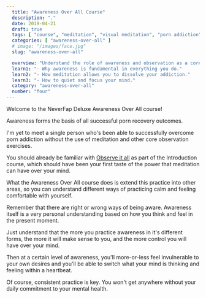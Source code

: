 ```yaml
---
  title: "Awareness Over All Course"
  description: "."
  date: 2019-04-21
  draft: true
  tags: [ "course", "meditation", "visual meditation", "porn addiction", "addiction", "awareness", "awareness exercises", "perspective", "nofap", "neverfap", "neverfap deluxe" ]
  categories: [ "awareness-over-all" ]
  # image: "/images/face.jpg"
  slug: "awareness-over-all"

  overview: "Understand the role of awareness and observation as a core strategy towards overcoming porn addiction."
  learn1: "- Why awareness is fundamental in everything you do."
  learn2: "- How meditation allows you to dissolve your addiction."
  learn3: "- How to quiet and focus your mind."
  category: "awareness-over-all"
  number: "four"
---
```


<!-- Will Need One Edit -->

Welcome to the NeverFap Deluxe Awareness Over All course!

Awareness forms the basis of all successful porn recovery outcomes. 

I'm yet to meet a single person who's been able to successfully overcome porn addiction without the use of meditation and other core observation exercises.

You should already be familiar with <a class="link" href="/practices/observe-it-all">Observe it all</a> as part of the Introduction course, which should have been your first taste of the power that meditation can have over your mind.

What the Awareness Over All course does is extend this practice into other areas, so you can understand different ways of practicing calm and feeling comfortable with yourself.

Remember that there are right or wrong ways of being aware. Awareness itself is a very personal understanding based on how you think and feel in the present moment.

Just understand that the more you practice awareness in it's different forms, the more it will make sense to you, and the more control you will have over your mind.

Then at a certain level of awareness, you'll more-or-less feel invulnerable to your own desires and you'll be able to switch what your mind is thinking and feeling within a heartbeat.

Of course, consistent practice is key. You won't get anywhere without your daily commitment to your mental health.







